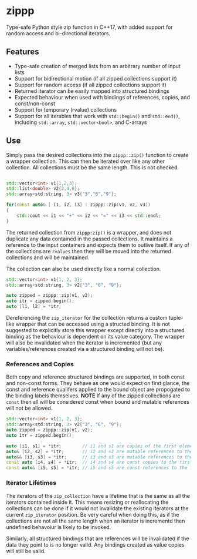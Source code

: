# zippp
Type-safe Python style zip function in C++17, with added support for random access and bi-directional iterators.

## Features
* Type-safe creation of merged lists from an arbitrary number of input lists
* Support for bidirectional motion (if all zipped collections support it)
* Support for random access (if all zipped collections support it)
* Returned iterator can be easily mapped into structured bindings
* Expected behaviour when used with bindings of references, copies, and const/non-const
* Support for temporary (rvalue) collections
* Support for all iterables that work with `std::begin()` and `std::end()`, including `std::array`, `std::vector<bool>`, and C-arrays

## Use

Simply pass the desired collections into the `zippp::zip()` function to create a wrapper collection. 
This can then be iterated over like any other collection. All collections must be the same length. This is not checked.
```cpp

std::vector<int> v1{1,2,3};
std::list<double> v2{2,4,6};
std::array<std:string, 3> v3{"3","6","9"};

for(const auto& [ i1, i2, i3] : zippp::zip(v1, v2, v3))
{
    std::cout << i1 << "+" << i2 << "=" << i3 << std::endl;
}
```

The returned collection from `zippp:zip()` is a wrapper, and does not duplicate any data contained in the passed
collections. It maintains a reference to the input containers and expects them to outlive itself. If any of the collections
are `rvalues` then they will be moved into the returned collections and will be maintained.

The collection can also be used directly like a normal collection.
```cpp
std::vector<int> v1{1, 2, 3};
std::array<std:string, 3> v2{"3", "6", "9"};

auto zipped = zippp::zip(v1, v2);
auto itr = zipped.begin();
auto [l1, l2] = *itr;
```

Dereferencing the `zip_iterator` for the collection returns a custom tuple-like wrapper that can be accessed using a structed
binding. It is not suggested to explicitly store this wrapper except directly into a structured binding as the behaviour is dependent on
its value category. The wrapper will also be invalidated when the iterator is incremented (but any variables/references created via a
structured binding will not be).

### References and Copies

Both copy and reference structured bindings are supported, in both const and non-const forms. They behave as one
would expect on first glance, the const and reference qualifers applied to the bound object are propogated to the binding
labels themselves. **NOTE** If any of the zipped collections are `const` then all will be considered const when bound and mutable
references will not be allowed.

```cpp
std::vector<int> v1{1, 2, 3};
std::array<std:string, 3> v2{"3", "6", "9"};
auto zipped = zippp::zip(v1, v2);
auto itr = zipped.begin();

auto [i1, s1] = *itr;        // i1 and s1 are copies of the first elements of v1 and v2
auto& [i2, s2] = *itr;       // i2 and s2 are mutable references to the first elements of v1 and v2
auto&& [i3, s3] = *itr;      // i3 and s3 are mutable references to the first elements of v1 and v2
const auto [i4, s4] = *itr;  // i4 and s4 are const copies to the first elements of v1 and v2
const auto& [i5, s5] = *itr; // i5 and s5 are const references to the first elements of v1 and v2
```

### Iterator Lifetimes
The iterators of the `zip_collection` have a lifetime that is the same as all the iterators contained inside it. 
This means resizing or reallocating the collections can be done if it would not invalidate the existing iterators at
the current `zip_iterator` position. Be very careful when doing this, as if the collections are not all the same length
when an iterator is incrementd then undefined behavoiur is likely to be invoked. 

Similarly, all structured bindings that are references will be invalidated if the data they point to is no longer valid.
Any bindings created as value copies will still be valid.
